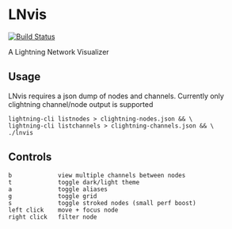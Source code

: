 
# LNvis

[![Build Status](https://travis-ci.org/jb55/lnvis.svg)](https://travis-ci.org/jb55/lnvis)

A Lightning Network Visualizer


## Usage

LNvis requires a json dump of nodes and channels. Currently only clightning
channel/node output is supported

    lightning-cli listnodes > clightning-nodes.json && \
    lightning-cli listchannels > clightning-channels.json && \
    ./lnvis
    

## Controls

```
b             view multiple channels between nodes
t             toggle dark/light theme
a             toggle aliases
g             toggle grid
s             toggle stroked nodes (small perf boost)
left click    move + focus node
right click   filter node
```
